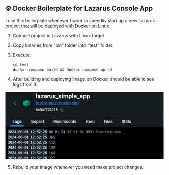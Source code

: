 ## ⚙ Docker Boilerplate for Lazarus Console App   
I use this boilerplate whenever I want to speedily start up a new Lazarus project that will be deployed with Docker on Linux

1. Compile project in Lazarus with Linux target. 
2. Copy binaries from <q>bin</q> folder into <q>test</q> folder.
3. Execute:

       cd test
       docker-compose build && docker-compose up -d

4. After building and deploying image on Docker, should be able to see logs from it:

![alt text](image.png)

5. Rebuild your image whenever you need make project changes.
